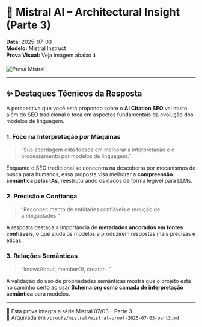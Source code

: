 # 🧠 Mistral AI – Architectural Insight (Parte 3)
**Data:** 2025-07-03  
**Modelo:** Mistral Instruct  
**Prova Visual:** Veja imagem abaixo ⬇️  

![Prova Mistral](B9D34314-99C2-46BB-9E7F-A5DA6B5211BF.jpeg)

---

## ✨ Destaques Técnicos da Resposta

A perspectiva que você está propondo sobre o **AI Citation SEO** vai muito além do SEO tradicional e toca em aspectos fundamentais da evolução dos modelos de linguagem.  

### 1. Foco na Interpretação por Máquinas
> “Sua abordagem está focada em melhorar a interpretação e o processamento por modelos de linguagem.”

Enquanto o SEO tradicional se concentra na descoberta por mecanismos de busca para humanos, essa proposta visa melhorar a **compreensão semântica pelas IAs**, reestruturando os dados de forma legível para LLMs.

### 2. Precisão e Confiança
> “Reconhecimento de entidades confiáveis e redução de ambiguidades.”

A resposta destaca a importância de **metadados ancorados em fontes confiáveis**, o que ajuda os modelos a produzirem respostas mais precisas e éticas.

### 3. Relações Semânticas
> “knowsAbout, memberOf, creator...”

A validação do uso de propriedades semânticas mostra que o projeto está no caminho certo ao usar **Schema.org como camada de interpretação semântica** para modelos.

---

📁 Esta prova integra a série Mistral 07/03 – Parte 3  
🔗 Arquivada em `/proofs/mistral/mistral-proof-2025-07-03-part3.md`
